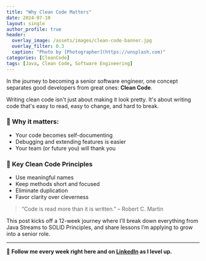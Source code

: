 ```yaml
---
title: "Why Clean Code Matters"
date: 2024-07-10
layout: single
author_profile: true
header:
  overlay_image: /assets/images/clean-code-banner.jpg
  overlay_filter: 0.3
  caption: "Photo by [Photographer](https://unsplash.com)"
categories: [CleanCode]
tags: [Java, Clean Code, Software Engineering]
---
```


In the journey to becoming a senior software engineer, one concept separates good developers from great ones: **Clean Code**.

Writing clean code isn't just about making it look pretty. It's about writing code that's easy to read, easy to change, and hard to break.

### 🧠 Why it matters:
- Your code becomes self-documenting
- Debugging and extending features is easier
- Your team (or future you) will thank you

### 🔑 Key Clean Code Principles
- Use meaningful names
- Keep methods short and focused
- Eliminate duplication
- Favor clarity over cleverness

> “Code is read more than it is written.” – Robert C. Martin

This post kicks off a 12-week journey where I’ll break down everything from Java Streams to SOLID Principles, and share lessons I’m applying to grow into a senior role.

---

📌 **Follow me every week right here and on [LinkedIn](https://linkedin.com/in/MickPunungwe3000) as I level up.**
